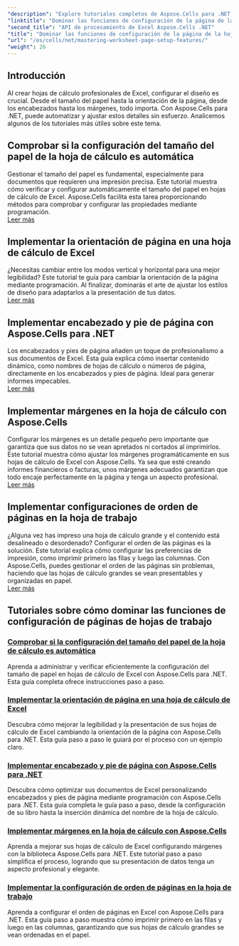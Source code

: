 ```yaml
---
"description": "Explore tutoriales completos de Aspose.Cells para .NET, incluida la administración de funciones de configuración de páginas de hojas de cálculo como tamaño del papel, orientación, encabezados, márgenes y más."
"linktitle": "Dominar las funciones de configuración de la página de la hoja de trabajo"
"second_title": "API de procesamiento de Excel Aspose.Cells .NET"
"title": "Dominar las funciones de configuración de la página de la hoja de trabajo"
"url": "/es/cells/net/mastering-worksheet-page-setup-features/"
"weight": 26
---
```


## Introducción

Al crear hojas de cálculo profesionales de Excel, configurar el diseño es crucial. Desde el tamaño del papel hasta la orientación de la página, desde los encabezados hasta los márgenes, todo importa. Con Aspose.Cells para .NET, puede automatizar y ajustar estos detalles sin esfuerzo. Analicemos algunos de los tutoriales más útiles sobre este tema.

## Comprobar si la configuración del tamaño del papel de la hoja de cálculo es automática  
Gestionar el tamaño del papel es fundamental, especialmente para documentos que requieren una impresión precisa. Este tutorial muestra cómo verificar y configurar automáticamente el tamaño del papel en hojas de cálculo de Excel. Aspose.Cells facilita esta tarea proporcionando métodos para comprobar y configurar las propiedades mediante programación.  
[Leer más](./check-if-paper-size-settings/)

## Implementar la orientación de página en una hoja de cálculo de Excel  
¿Necesitas cambiar entre los modos vertical y horizontal para una mejor legibilidad? Este tutorial te guía para cambiar la orientación de la página mediante programación. Al finalizar, dominarás el arte de ajustar los estilos de diseño para adaptarlos a la presentación de tus datos.  
[Leer más](./implement-page-orientation-in-excel-worksheet/)

## Implementar encabezado y pie de página con Aspose.Cells para .NET  
Los encabezados y pies de página añaden un toque de profesionalismo a sus documentos de Excel. Esta guía explica cómo insertar contenido dinámico, como nombres de hojas de cálculo o números de página, directamente en los encabezados y pies de página. Ideal para generar informes impecables.  
[Leer más](./implement-header-footer/)

## Implementar márgenes en la hoja de cálculo con Aspose.Cells  

Configurar los márgenes es un detalle pequeño pero importante que garantiza que sus datos no se vean apretados ni cortados al imprimirlos. Este tutorial muestra cómo ajustar los márgenes programáticamente en sus hojas de cálculo de Excel con Aspose.Cells. Ya sea que esté creando informes financieros o facturas, unos márgenes adecuados garantizan que todo encaje perfectamente en la página y tenga un aspecto profesional.  
[Leer más](./implement-margins-in-worksheet/)

## Implementar configuraciones de orden de páginas en la hoja de trabajo  

¿Alguna vez has impreso una hoja de cálculo grande y el contenido está desalineado o desordenado? Configurar el orden de las páginas es la solución. Este tutorial explica cómo configurar las preferencias de impresión, como imprimir primero las filas y luego las columnas. Con Aspose.Cells, puedes gestionar el orden de las páginas sin problemas, haciendo que las hojas de cálculo grandes se vean presentables y organizadas en papel.  
[Leer más](./implement-page-order-settings/)


## Tutoriales sobre cómo dominar las funciones de configuración de páginas de hojas de trabajo
### [Comprobar si la configuración del tamaño del papel de la hoja de cálculo es automática](./check-if-paper-size-settings/)
Aprenda a administrar y verificar eficientemente la configuración del tamaño de papel en hojas de cálculo de Excel con Aspose.Cells para .NET. Esta guía completa ofrece instrucciones paso a paso.
### [Implementar la orientación de página en una hoja de cálculo de Excel](./implement-page-orientation-in-excel-worksheet/)
Descubra cómo mejorar la legibilidad y la presentación de sus hojas de cálculo de Excel cambiando la orientación de la página con Aspose.Cells para .NET. Esta guía paso a paso le guiará por el proceso con un ejemplo claro.
### [Implementar encabezado y pie de página con Aspose.Cells para .NET](./implement-header-footer/)
Descubra cómo optimizar sus documentos de Excel personalizando encabezados y pies de página mediante programación con Aspose.Cells para .NET. Esta guía completa le guía paso a paso, desde la configuración de su libro hasta la inserción dinámica del nombre de la hoja de cálculo.
### [Implementar márgenes en la hoja de cálculo con Aspose.Cells](./implement-margins-in-worksheet/)
Aprenda a mejorar sus hojas de cálculo de Excel configurando márgenes con la biblioteca Aspose.Cells para .NET. Este tutorial paso a paso simplifica el proceso, logrando que su presentación de datos tenga un aspecto profesional y elegante.
### [Implementar la configuración de orden de páginas en la hoja de trabajo](./implement-page-order-settings/)
Aprenda a configurar el orden de páginas en Excel con Aspose.Cells para .NET. Esta guía paso a paso muestra cómo imprimir primero en las filas y luego en las columnas, garantizando que sus hojas de cálculo grandes se vean ordenadas en el papel.